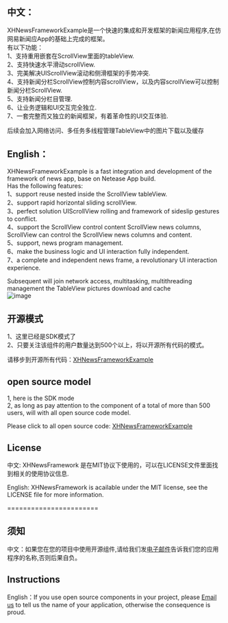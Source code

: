 ## 中文：   
XHNewsFrameworkExample是一个快速的集成和开发框架的新闻应用程序,在仿网易新闻应App的基础上完成的框架。   
有以下功能：             
1、支持重用嵌套在ScrollView里面的tableView.        
2、支持快速水平滑动scrollView.        
3、完美解决UIScrollView滚动和侧滑框架的手势冲突.        
4、支持新闻分栏ScrollView控制内容scrollView，以及内容scrollView可以控制新闻分栏ScrollView.        
5、支持新闻分栏目管理.        
6、让业务逻辑和UI交互完全独立.        
7、一套完整而又独立的新闻框架，有着革命性的UI交互体验.        

后续会加入网络访问、多任务多线程管理TableView中的图片下载以及缓存        


## English：    
XHNewsFrameworkExample is a fast integration and development of the framework of news app, base on Netease App build.       
Has the following features:       
1、support reuse nested inside the ScrollView tableView.       
2、support rapid horizontal sliding scrollView.       
3、perfect solution UIScrollView rolling and framework of sideslip gestures to conflict.       
4、support the ScrollView control content ScrollView news columns, ScrollView can control the ScrollView news columns and content.       
5、support, news program management.       
6、make the business logic and UI interaction fully independent.       
7、a complete and independent news frame, a revolutionary UI interaction experience.      
       
Subsequent will join network access, multitasking, multithreading management the TableView pictures download and cache              
![image](https://github.com/JackTeam/XHNewsFrameworkExample/raw/master/Screenshots/XHNewsFrameworkExample.gif)

    
## 开源模式     
1、这里已经是SDK模式了      
2、只要关注该组件的用户数量达到500个以上，将以开源所有代码的模式。    

请移步到开源所有代码：[XHNewsFrameworkExample](https://github.com/JackTeam/XHNewsFrameworkExample)      

## open source model
1, here is the SDK mode    
2, as long as pay attention to the component of a total of more than 500 users, will with all open source code model.   

Please click to all open source code: [XHNewsFrameworkExample](https://github.com/JackTeam/XHNewsFrameworkExample)     


## License

中文: XHNewsFramework 是在MIT协议下使用的，可以在LICENSE文件里面找到相关的使用协议信息.     

English: XHNewsFramework is acailable under the MIT license, see the LICENSE file for more information.     

=======================
## 须知       
中文：如果您在您的项目中使用开源组件,请给我们发[电子邮件](mailto:xhzengAIB@gmail.com?subject=From%20GitHub%20XHScreenCaptureSDKSimple)告诉我们您的应用程序的名称,否则后果自负。         

## Instructions
         
English：If you use open source components in your project, please [Email us](mailto:xhzengAIB@gmail.com?subject=From%20GitHub%20XHNewsFrameworkExample) to tell us the name of your application, otherwise the consequence is proud.

